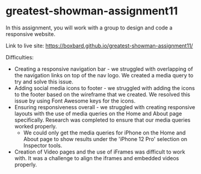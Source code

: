 # greatest-showman-assignment11
In this assignment, you will work with a group to design and code a responsive website.

Link to live site: https://boxbard.github.io/greatest-showman-assignment11/

Difficulties: 
- Creating a responsive navigation bar - we struggled with overlapping of the navigation links on top of the nav logo. We created a media query to try and solve this issue.
- Adding social media icons to footer - we struggled with adding the icons to the footer based on the wireframe that we created. We resolved this issue by using Font Awesome keys for the icons. 
- Ensuring responsiveness overall - we struggled with creating responsive layouts with the use of media queries on the Home and About page specifically. Research was completed to ensure that our media queries worked properly.
    - We could only get the media queries for iPhone on the Home and About page to show results under the 'iPhone 12 Pro' selection on Inspector tools.
- Creation of Video pages and the use of iFrames was difficult to work with. It was a challenge to align the iframes and embedded videos properly.
